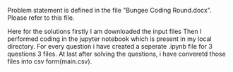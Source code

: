 Problem statement is defined in the file "Bungee Coding Round.docx". Please refer to this file. 

Here for the solutions firstly I am downloaded the input files 
Then I performed coding in the jupyter notebook which is present in my local directory.
For every question i have created a seperate .ipynb file for 3 questions 3 files.
At last after solving the questions, i have converetd those files into csv form(main.csv).

